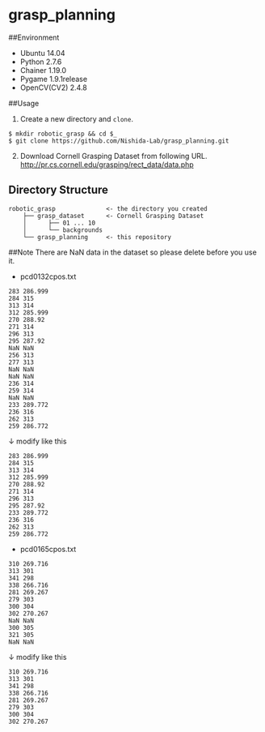 # grasp_planning

##Environment
* Ubuntu 14.04
* Python 2.7.6
* Chainer 1.19.0
* Pygame 1.9.1release
* OpenCV(CV2) 2.4.8

##Usage
1. Create a new directory and `clone`.
```
$ mkdir robotic_grasp && cd $_
$ git clone https://github.com/Nishida-Lab/grasp_planning.git
```
2. Download Cornell Grasping Dataset from following URL.
http://pr.cs.cornell.edu/grasping/rect_data/data.php

## Directory Structure
```
robotic_grasp              <- the directory you created
    ├── grasp_dataset      <- Cornell Grasping Dataset
    │      ├── 01 ... 10
    │      └── backgrounds
    └── grasp_planning     <- this repository
```

##Note
There are NaN data in the dataset so please delete before you use it.
* pcd0132cpos.txt
```
283 286.999 
284 315 
313 314 
312 285.999
270 288.92 
271 314 
296 313 
295 287.92
NaN NaN 
256 313 
277 313 
NaN NaN
NaN NaN 
236 314 
259 314 
NaN NaN
233 289.772 
236 316 
262 313 
259 286.772
```
↓ modify like this
```
283 286.999 
284 315 
313 314 
312 285.999
270 288.92 
271 314 
296 313 
295 287.92
233 289.772 
236 316 
262 313 
259 286.772
```
* pcd0165cpos.txt
```
310 269.716 
313 301 
341 298 
338 266.716
281 269.267 
279 303 
300 304 
302 270.267
NaN NaN 
300 305 
321 305 
NaN NaN
```
↓ modify like this
```
310 269.716 
313 301 
341 298 
338 266.716
281 269.267 
279 303 
300 304 
302 270.267
```
